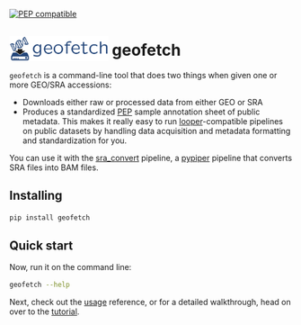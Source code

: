 [![PEP compatible](http://pepkit.github.io/img/PEP-compatible-green.svg)](http://pepkit.github.io)

# <img src="img/geofetch_logo.svg" class="img-fluid" style="max-height:45px; margin-top:-15px; margin-bottom:-10px">  geofetch

`geofetch` is a command-line tool that does two things when given one or more GEO/SRA accessions:

  - Downloads either raw or processed data from either GEO or SRA
  - Produces a standardized [PEP](http://pepkit.github.io) sample annotation sheet of public metadata. This makes it really easy to run [looper](https://pepkit.github.io/docs/looper/)-compatible pipelines on public datasets by handling data acquisition and metadata formatting and standardization for you.

You can use it with the [sra_convert](http://github.com/pepkit/sra_convert) pipeline, a [pypiper](http://pypiper.readthedocs.io) pipeline that converts SRA files into BAM files.


## Installing

```bash
pip install geofetch
```

## Quick start

Now, run it on the command line:

```bash
geofetch --help
```

Next, check out the [usage](/usage) reference, or for a detailed walkthrough, head on over to the [tutorial](tutorial).
